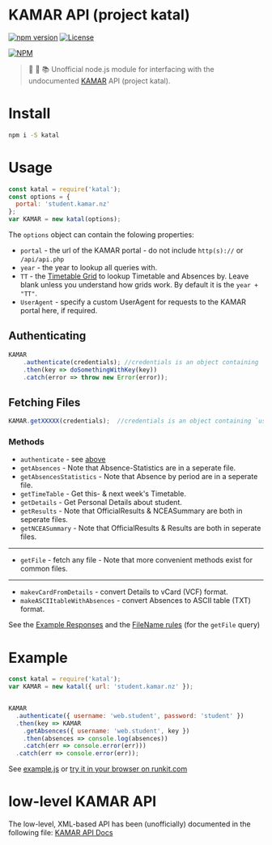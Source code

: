 # KAMAR API (project katal)
[![npm version](https://badge.fury.io/js/katal.svg)](https://badge.fury.io/js/katal)
[![License](https://img.shields.io/badge/license-MIT-yellow.svg?style=flat)](LICENSE)

[![NPM](https://nodei.co/npm/katal.png)](https://npmjs.org/package/katal)

> :school: :school_satchel: :books: Unofficial node.js module for interfacing with the undocumented [KAMAR](http://kamar.nz) API (project katal).

# Install

```sh
npm i -S katal
```

# Usage

```js
const katal = require('katal');
const options = {
  portal: 'student.kamar.nz'
};
var KAMAR = new katal(options);
```
The `options` object can contain the folowing properties: 
 - `portal` - the url of the KAMAR portal - do not include `http(s)://` or `/api/api.php`
 - `year` - the year to lookup all queries with.
 - `TT` - the [Timetable Grid](https://www.kamar.nz/103835) to lookup Timetable and Absences by. Leave blank unless you understand how grids work. By default it is the `year + "TT"`.
 - `UserAgent` - specify a custom UserAgent for requests to the KAMAR portal here, if required.

## Authenticating
```js
KAMAR
    .authenticate(credentials); //credentials is an object containing `username` and `password`.
    .then(key => doSomethingWithKey(key))
    .catch(error => throw new Error(error));
```   



## Fetching Files
```js
KAMAR.getXXXXX(credentials);  //credentials is an object containing `username` and `key`.
```

### Methods
 - `authenticate` -  see [above](#Authenticating)
 - `getAbsences` - Note that Absence-Statistics are in a seperate file.
 - `getAbsencesStatistics` - Note that Absence by period are in a seperate file.
 - `getTimeTable` - Get this- & next week's Timetable.
 - `getDetails` - Get Personal Details about student.
 - `getResults` - Note that OfficialResults & NCEASummary are both in seperate files.
 - `getNCEASummary` - Note that OfficialResults & Results are both in seperate files.
 - -----
 - `getFile` - fetch any file - Note that more convenient methods exist for common files.
 - -----
 - `makevCardFromDetails` - convert Details to vCard (VCF) format.
 - `makeASCIItableWithAbsences` - convert Absences to ASCII table (TXT) format.

See the [Example Responses](Examples) and the [FileName rules](api.md#4-get-more-stuff) (for the `getFile` query)

# Example

```js    
const katal = require('katal');
var KAMAR = new katal({ url: 'student.kamar.nz' });


KAMAR
  .authenticate({ username: 'web.student', password: 'student' })
  .then(key => KAMAR
    .getAbsences({ username: 'web.student', key })
    .then(absences => console.log(absences))
    .catch(err => console.error(err)))
  .catch(err => console.error(err));
```
See [example.js](example.js) or [try it in your browser on runkit.com](https://runkit.com/npm/katal)

# low-level KAMAR API

The low-level, XML-based API has been (unofficially) documented in the following file: [KAMAR API Docs](api.md)